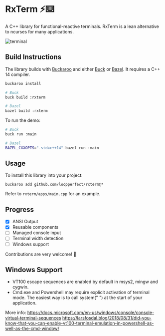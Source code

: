 # RxTerm ⚡⌨️

A C++ library for functional-reactive terminals. RxTerm is a lean alternative to ncurses for many applications.

![terminal](https://cdn-images-1.medium.com/max/800/1*G897-DuUI_0q6W9VKcIjZg.gif)


## Build Instructions

The library builds with [Buckaroo](https://buckaroo.pm) and either [Buck](https://www.buckbuild.com) or [Bazel](https://bazel.build). It requires a C++ 14 compiler.

```bash
buckaroo install

# Buck
buck build :rxterm

# Bazel
bazel build :rxterm
```

To run the demo:

```bash
# Buck
buck run :main

# Bazel
BAZEL_CXXOPTS="-std=c++14" bazel run :main
```


## Usage

To install this library into your project:

```bash=
buckaroo add github.com/loopperfect/rxterm@*
```

Refer to `rxterm/apps/main.cpp` for an example.


## Progress

 * [x] ANSI Output
 * [x] Reusable components
 * [ ] Managed console input
 * [ ] Terminal width detection
 * [ ] Windows support

Contributions are very welcome! 💖

## Windows Support

- VT100 escape sequences are enabled by default in msys2, mingw and cygwin.
- Cmd.exe and Powershell may require explicit activation of terminal mode. The easiest way is to call system(" ") at the start of your application.

More info:
https://docs.microsoft.com/en-us/windows/console/console-virtual-terminal-sequences
https://larsfosdal.blog/2018/08/31/did-you-know-that-you-can-enable-vt100-terminal-emulation-in-powershell-as-well-as-the-cmd-window/
